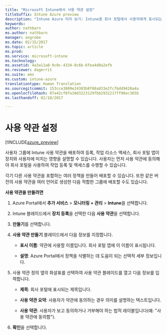 ```yaml
---
title: "Microsoft Intune에서 사용 약관 설정"
titleSuffix: Intune Azure preview
description: "Intune Azure 미리 보기: Intune용 회사 포털에서 사용자에게 표시되는 사용 약관을 설정합니다. "
keywords: 
author: nathbarn
ms.author: nathbarn
manager: angrobe
ms.date: 02/15/2017
ms.topic: article
ms.prod: 
ms.service: microsoft-intune
ms.technology: 
ms.assetid: 4a3a11a8-9c0c-4334-8c6b-6fea4d0a2efb
ms.reviewer: dagerrit
ms.suite: ems
ms.custom: intune-azure
translationtype: Human Translation
ms.sourcegitcommit: 153cce3809e24303b8f88a833e2fc7bdd9428a4a
ms.openlocfilehash: 07a42cf8fa10d3223129fbb2932217ff90ac365b
ms.lasthandoff: 02/18/2017

---
```


# <a name="set-terms-and-conditions"></a>사용 약관 설정 

[!INCLUDE[azure_preview](../includes/azure_preview.md)]

사용자 그룹에 Intune 사용 약관을 배포하여 등록, 작업 리소스 액세스, 회사 포털 앱이 장치와 사용자에 미치는 영향을 설명할 수 있습니다. 사용자는 먼저 사용 약관에 동의해야 회사 포털을 사용하여 작업 등록 및 액세스를 수행할 수 있습니다.

각기 다른 사용 약관을 포함하는 여러 정책을 만들어 배포할 수 있습니다. 또한 같은 버전의 사용 약관을 여러 언어로 생성한 다음 적합한 그룹에 배포할 수도 있습니다.

**사용 약관을 만들려면**

1. Azure Portal에서 **추가 서비스** > **모니터링 + 관리** > **Intune**을 선택합니다.

2. Intune 블레이드에서 **장치 등록**을 선택한 다음 **사용 약관**을 선택합니다.

3. **만들기**를 선택합니다.

4. **사용 약관 만들기** 블레이드에서 다음 정보를 지정합니다.

   - **표시 이름**: 약관에 사용할 이름입니다. 회사 포털 앱에 이 이름이 표시됩니다.

   - **설명**: Azure Portal에서 정책을 식별하는 데 도움이 되는 선택적 세부 정보입니다.

5. 사용 약관 정의 옆의 화살표를 선택하여 사용 약관 블레이드를 열고 다음 정보를 입력합니다.

   - **제목**: 회사 포털에 표시되는 제목입니다.

   - **사용 약관 요약**: 사용자가 약관에 동의하는 경우 의미를 설명하는 텍스트입니다.

   - **사용 약관**: 사용자가 보고 동의하거나 거부해야 하는 법적 레이블입니다(예: "사용 약관에 동의함").

6. **확인**을 선택합니다.

